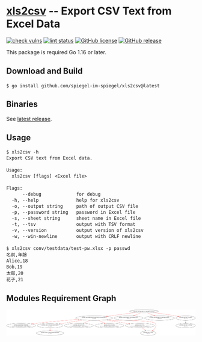# [xls2csv] -- Export CSV Text from Excel Data

[![check vulns](https://github.com/spiegel-im-spiegel/xls2csv/workflows/vulns/badge.svg)](https://github.com/spiegel-im-spiegel/xls2csv/actions)
[![lint status](https://github.com/spiegel-im-spiegel/xls2csv/workflows/lint/badge.svg)](https://github.com/spiegel-im-spiegel/xls2csv/actions)
[![GitHub license](https://img.shields.io/badge/license-Apache%202-blue.svg)](https://raw.githubusercontent.com/spiegel-im-spiegel/xls2csv/master/LICENSE)
[![GitHub release](https://img.shields.io/github/release/spiegel-im-spiegel/xls2csv.svg)](https://github.com/spiegel-im-spiegel/xls2csv/releases/latest)

This package is required Go 1.16 or later.

## Download and Build

```
$ go install github.com/spiegel-im-spiegel/xls2csv@latest
```

## Binaries

See [latest release](https://github.com/spiegel-im-spiegel/xls2csv/releases/latest).

## Usage

```
$ xls2csv -h
Export CSV text from Excel data.

Usage:
  xls2csv [flags] <Excel file>

Flags:
      --debug             for debug
  -h, --help              help for xls2csv
  -o, --output string     path of output CSV file
  -p, --password string   password in Excel file
  -s, --sheet string      sheet name in Excel file
  -t, --tsv               output with TSV format
  -v, --version           output version of xls2csv
  -w, --win-newline       output with CRLF newline

$ xls2csv conv/testdata/test-pw.xlsx -p passwd
名前,年齢
Alice,18
Bob,19
太郎,20
花子,21
```

## Modules Requirement Graph

[![dependency.png](./dependency.png)](./dependency.png)

[xls2csv]: https://github.com/spiegel-im-spiegel/xls2csv "spiegel-im-spiegel/xls2csv: Export CSV Text from Excel Data"
